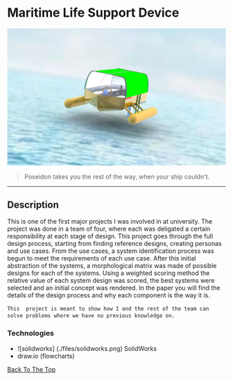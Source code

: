 # Maritime Life Support Device

![Project Image](./files/Intro.png)

>Poseidon takes you the rest of the way, when your ship couldn't.

---

## Description

This is one of the first major projects I was involved in at university. The project was done in a team of four, where each was deligated a certain responsibility at each stage of design. 
This project goes through the full design process, starting from finding reference designs, creating personas and use cases. From the use cases, a system identification process was begun to meet the requirements of each use case. 
After this initial abstraction of the systems, a morphological matrix was made of possible designs for each of the systems.
Using a weighted scoring method the relative value of each system design was scored, the best systems were selected and an initial concept was rendered. 
In the paper you will find the details of the design process and why each component is the way it is. 

    This  project is meant to show how I and the rest of the team can 
    solve problems where we have no previous knowledge on. 


### Technologies

- ![solidworks] (./files/solidworks.png) SolidWorks
- draw.io (flowcharts)

[Back To The Top](#maritime-life-support-device)
